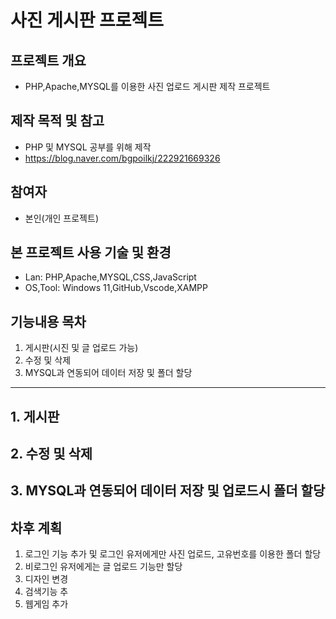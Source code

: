 # 사진 게시판 프로젝트
## 프로젝트 개요
* PHP,Apache,MYSQL를 이용한 사진 업로드 게시판 제작 프로젝트
## 제작 목적 및 참고
* PHP 및 MYSQL 공부를 위해 제작
* https://blog.naver.com/bgpoilkj/222921669326
## 참여자
* 본인(개인 프로젝트)
## 본 프로젝트 사용 기술 및 환경
* Lan: PHP,Apache,MYSQL,CSS,JavaScript
* OS,Tool: Windows 11,GitHub,Vscode,XAMPP
## 기능내용 목차
1. 게시판(시진 및 글 업로드 가능)
2. 수정 및 삭제
3. MYSQL과 연동되어 데이터 저장 및 폴더 할당
****
## 1. 게시판
## 2. 수정 및 삭제
## 3. MYSQL과 연동되어 데이터 저장 및 업로드시 폴더 할당

## 차후 계획
1. 로그인 기능 추가 및 로그인 유저에게만 사진 업로드, 고유번호를 이용한 폴더 할당
2. 비로그인 유저에게는 글 업로드 기능만 할당
3. 디자인 변경
4. 검색기능 추 
5. 웹게임 추가
